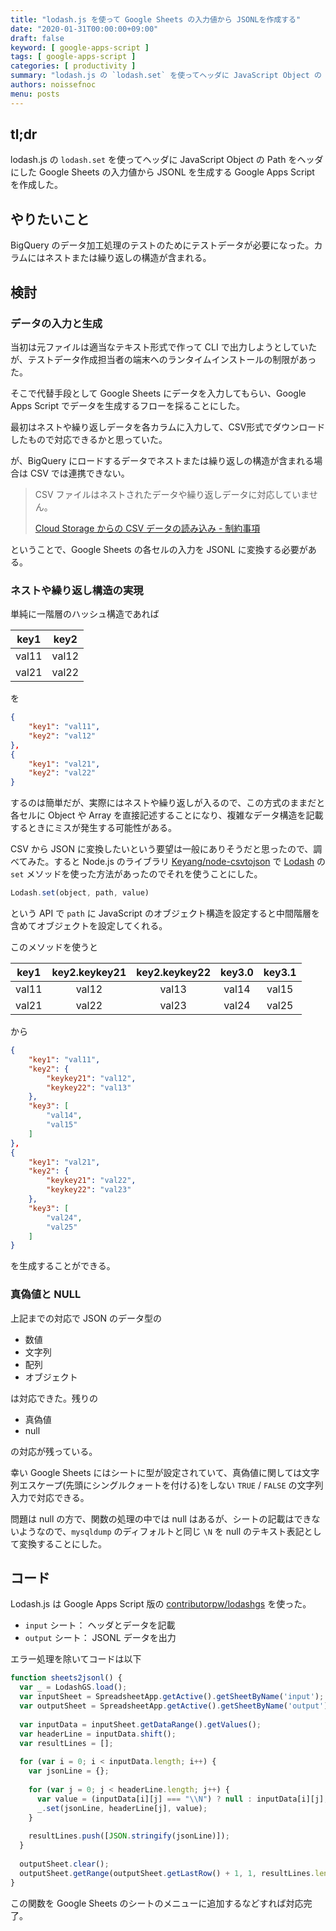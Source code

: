 ```yaml
---
title: "lodash.js を使って Google Sheets の入力値から JSONLを作成する"
date: "2020-01-31T00:00:00+09:00"
draft: false
keyword: [ google-apps-script ]
tags: [ google-apps-script ]
categories: [ productivity ]
summary: "lodash.js の `lodash.set` を使ってヘッダに JavaScript Object の Path をヘッダにした Google Sheets の入力値から JSONL を生成する Google Apps Script を作成した。"
authors: noissefnoc
menu: posts
---
```


## tl;dr

lodash.js の `lodash.set` を使ってヘッダに JavaScript Object の Path をヘッダにした Google Sheets の入力値から JSONL を生成する Google Apps Script を作成した。


## やりたいこと

BigQuery のデータ加工処理のテストのためにテストデータが必要になった。カラムにはネストまたは繰り返しの構造が含まれる。


## 検討

### データの入力と生成

当初は元ファイルは適当なテキスト形式で作って CLI で出力しようとしていたが、テストデータ作成担当者の端末へのランタイムインストールの制限があった。

そこで代替手段として Google Sheets にデータを入力してもらい、Google Apps Script でデータを生成するフローを採ることにした。


最初はネストや繰り返しデータを各カラムに入力して、CSV形式でダウンロードしたもので対応できるかと思っていた。

が、BigQuery にロードするデータでネストまたは繰り返しの構造が含まれる場合は CSV では連携できない。

> CSV ファイルはネストされたデータや繰り返しデータに対応していません。
> 
> [Cloud Storage からの CSV データの読み込み - 制約事項](https://cloud.google.com/bigquery/docs/loading-data-cloud-storage-csv?hl=ja#limitations)

ということで、Google Sheets の各セルの入力を JSONL に変換する必要がある。


### ネストや繰り返し構造の実現

単純に一階層のハッシュ構造であれば

|key1|key2|
|:--:|:--:|
|val11|val12|
|val21|val22|

を

``` json
{
    "key1": "val11",
    "key2": "val12"
},
{
    "key1": "val21",
    "key2": "val22"
}
```

するのは簡単だが、実際にはネストや繰り返しが入るので、この方式のままだと各セルに Object や Array を直接記述することになり、複雑なデータ構造を記載するときにミスが発生する可能性がある。

CSV から JSON に変換したいという要望は一般にありそうだと思ったので、調べてみた。すると Node.js のライブラリ [Keyang/node-csvtojson](https://github.com/Keyang/node-csvtojson) で [Lodash](https://lodash.com/) の `set` メソッドを使った方法があったのでそれを使うことにした。


``` javascript
Lodash.set(object, path, value)
```

という API で `path` に JavaScript のオブジェクト構造を設定すると中間階層を含めてオブジェクトを設定してくれる。

このメソッドを使うと

|key1|key2.keykey21|key2.keykey22|key3.0|key3.1|
|:--:|:--:|:--:|:--:|:--:|
|val11|val12|val13|val14|val15|
|val21|val22|val23|val24|val25|

から

``` json
{
    "key1": "val11",
    "key2": {
        "keykey21": "val12",
        "keykey22": "val13"
    },
    "key3": [
        "val14",
        "val15"
    ]
},
{
    "key1": "val21",
    "key2": {
        "keykey21": "val22",
        "keykey22": "val23"
    },
    "key3": [
        "val24",
        "val25"
    ]
}
```

を生成することができる。


### 真偽値と NULL

上記までの対応で JSON のデータ型の

* 数値
* 文字列
* 配列
* オブジェクト

は対応できた。残りの

* 真偽値
* null

の対応が残っている。

幸い Google Sheets にはシートに型が設定されていて、真偽値に関しては文字列エスケープ(先頭にシングルクォートを付ける)をしない `TRUE` / `FALSE` の文字列入力で対応できる。

問題は null の方で、関数の処理の中では null はあるが、シートの記載はできないようなので、`mysqldump` のディフォルトと同じ `\N` を null のテキスト表記として変換することにした。


## コード

Lodash.js は Google Apps Script 版の [contributorpw/lodashgs](https://github.com/contributorpw/lodashgs) を使った。

* `input` シート： ヘッダとデータを記載
* `output` シート： JSONL データを出力

エラー処理を除いてコードは以下

``` javascript
function sheets2jsonl() {
  var _ = LodashGS.load();
  var inputSheet = SpreadsheetApp.getActive().getSheetByName('input');
  var outputSheet = SpreadsheetApp.getActive().getSheetByName('output');
  
  var inputData = inputSheet.getDataRange().getValues();
  var headerLine = inputData.shift();
  var resultLines = [];
  
  for (var i = 0; i < inputData.length; i++) {
    var jsonLine = {};
    
    for (var j = 0; j < headerLine.length; j++) {
      var value = (inputData[i][j] === "\\N") ? null : inputData[i][j];
      _.set(jsonLine, headerLine[j], value);
    }
    
    resultLines.push([JSON.stringify(jsonLine)]);
  }
  
  outputSheet.clear();
  outputSheet.getRange(outputSheet.getLastRow() + 1, 1, resultLines.length, 1).setValues(resultLines);
}
```

この関数を Google Sheets のシートのメニューに追加するなどすれば対応完了。
